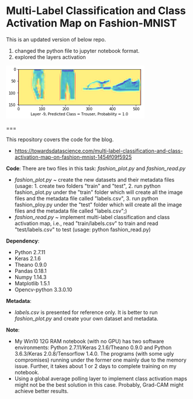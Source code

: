 # Multi-Label Classification and Class Activation Map on Fashion-MNIST

This is an updated version of below repo.
1. changed the python file to jupyter notebook format.
2. explored the layers activation

![](layers_activation/layer-9.png)




===

This repository covers the code for the blog.

- https://towardsdatascience.com/multi-label-classification-and-class-activation-map-on-fashion-mnist-1454f09f5925

**Code**:
There are two files in this task: *fashion_plot.py* and *fashion_read.py*
- *fashion_plot.py* ~ create the new datasets and their metadata files
  (usage: 1. create two folders "train" and "test", 2. run python fashion_plot.py under the "train" folder which will create all the image files and the metadata file called "labels.csv", 3. run python fashion_ploy.py under the "test" folder which will create all the image files and the metadata file called "labels.csv";)
- *fashion_read.py* ~ implement multi-label classification and class activation map, i.e., read "train/labels.csv" to train and read "test/labels.csv" to test
  (usage: python fashion_read.py)

**Dependency**:
- Python 2.7.11
- Keras 2.1.6
- Theano 0.9.0 
- Pandas 0.18.1
- Numpy 1.14.3
- Matplotlib 1.5.1
- Opencv-python 3.3.0.10

**Metadata**:
- *labels.csv* is presented for reference only. It is better to run *fashion_plot.py* and create your own dataset and metadata.

**Note**:
- My Win10 12G RAM notebook (with no GPU) has two software environments: Python 2.7.11/Keras 2.1.6/Theano 0.9.0 and Python 3.6.3/Keras 2.0.8/Tensorflow 1.4.0. The programs (with some ugly compromises) running under the former one mainly due to the memory issue. Further, it takes about 1 or 2 days to complete training on my notebook. 
- Using a global average polling layer to implement class activation maps might not be the best solution in this case. Probably, Grad-CAM might achieve better results.
